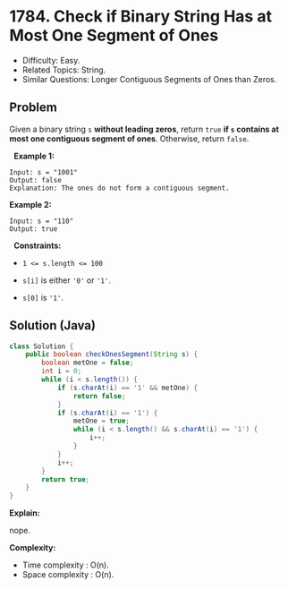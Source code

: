 # 1784. Check if Binary String Has at Most One Segment of Ones

- Difficulty: Easy.
- Related Topics: String.
- Similar Questions: Longer Contiguous Segments of Ones than Zeros.

## Problem

Given a binary string ```s``` **​​​​​without leading zeros**, return ```true```​​​ **if **```s```** contains **at most one contiguous segment of ones****. Otherwise, return ```false```.

 
**Example 1:**

```
Input: s = "1001"
Output: false
Explanation: The ones do not form a contiguous segment.
```

**Example 2:**

```
Input: s = "110"
Output: true
```

 
**Constraints:**


	
- ```1 <= s.length <= 100```
	
- ```s[i]```​​​​ is either ```'0'``` or ```'1'```.
	
- ```s[0]``` is ```'1'```.



## Solution (Java)

```java
class Solution {
    public boolean checkOnesSegment(String s) {
        boolean metOne = false;
        int i = 0;
        while (i < s.length()) {
            if (s.charAt(i) == '1' && metOne) {
                return false;
            }
            if (s.charAt(i) == '1') {
                metOne = true;
                while (i < s.length() && s.charAt(i) == '1') {
                    i++;
                }
            }
            i++;
        }
        return true;
    }
}
```

**Explain:**

nope.

**Complexity:**

* Time complexity : O(n).
* Space complexity : O(n).
